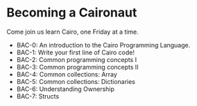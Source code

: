 # Becoming a Caironaut

Come join us learn Cairo, one Friday at a time.

- BAC-0: An introduction to the Cairo Programming Language.
- BAC-1: Write your first line of Cairo code!
- BAC-2: Common programming concepts I
- BAC-3: Common programming concepts II
- BAC-4: Common collections: Array
- BAC-5: Common collections: Dictionaries
- BAC-6: Understanding Ownership
- BAC-7: Structs